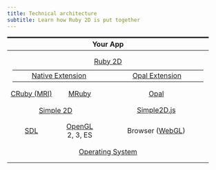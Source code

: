 ```yaml
---
title: Technical architecture
subtitle: Learn how Ruby 2D is put together
---
```


<style>
  table th, table td {
    border-width: 3px;
  }
  td {
    text-align: center;
  }
</style>

<table>
  <thead>
    <tr>
      <th colspan="3">Your App</th>
    </tr>
  </thead>
  <tbody>
    <tr>
      <td colspan="3" style="padding: 15px 12px"><a href="https://github.com/ruby2d/ruby2d">Ruby 2D</a>
        <table style="margin: 10px 0 0 0">
          <tr style="border:none">
            <td style="width:200px; border-width:2px"><a href="https://github.com/ruby2d/ruby2d/blob/master/ext/ruby2d/ruby2d.c">Native Extension</a></td>
            <td style="width:11px; padding:0; border:none"></td>
            <td style="width:200px; border-width:2px"><a href="https://github.com/ruby2d/ruby2d/blob/master/ext/ruby2d/ruby2d-opal.rb">Opal Extension</a></td>
          </tr>
        </table>
      </td>
    </tr>
    <tr>
      <td style="width:96px"><a href="https://en.wikipedia.org/wiki/Ruby_MRI">CRuby (MRI)</a></td>
      <td style="width:96px"><a href="http://mruby.org">MRuby</a></td>
      <td><a href="http://opalrb.org">Opal</a></td>
    </tr>
    <tr>
      <td colspan="2" style="padding: 15px 0"><a href="https://github.com/simple2d/simple2d">Simple 2D</a></td>
      <td><a href="https://github.com/simple2d/simple2d.js">Simple2D.js</a></td>
    </tr>
    <tr>
      <td><a href="https://www.libsdl.org">SDL</a><br></td>
      <td><a href="https://www.opengl.org">OpenGL</a><br>2, 3, ES</td>
      <td>Browser (<a href="https://developer.mozilla.org/webgl">WebGL</a>)</td>
    </tr>
    <tr>
      <td colspan="3" style="padding: 15px 12px"><a href="/platforms">Operating System</a></td>
    </tr>
  </tbody>
</table>
